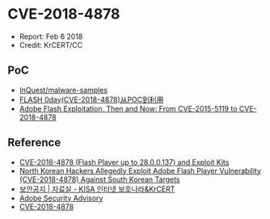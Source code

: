 # CVE-2018-4878

- Report: Feb 6 2018
- Credit: KrCERT/CC

## PoC

- [InQuest/malware-samples](https://github.com/InQuest/malware-samples/tree/master/CVE-2018-4878-Adobe-Flash-DRM-UAF-0day)
- [FLASH 0day(CVE-2018-4878)从POC到利用](https://mp.weixin.qq.com/s/F2N04exaW8QO1IeHRZgmfg)
- [Adobe Flash Exploitation, Then and Now: From CVE-2015-5119 to CVE-2018-4878](https://www.mdsec.co.uk/2018/02/adobe-flash-exploitation-then-and-now-from-cve-2015-5119-to-cve-2018-4878/)

## Reference

- [CVE-2018-4878 (Flash Player up to 28.0.0.137) and Exploit Kits](https://malware.dontneedcoffee.com/2018/03/CVE-2018-4878.html)
- [North Korean Hackers Allegedly Exploit Adobe Flash Player Vulnerability (CVE-2018-4878) Against South Korean Targets](https://www.trendmicro.com/vinfo/us/security/news/vulnerabilities-and-exploits/north-korean-hackers-allegedly-exploit-adobe-flash-player-vulnerability-cve-2018-4878-against-south-korean-targets)
- [보안공지 | 자료실 - KISA 인터넷 보호나라&KrCERT](https://www.krcert.or.kr/data/secNoticeView.do?bulletin_writing_sequence=26998)
- [Adobe Security Advisory](https://helpx.adobe.com/security/products/flash-player/apsa18-01.html)
- [CVE-2018-4878](http://cve.mitre.org/cgi-bin/cvename.cgi?name=CVE-2018-4878)
